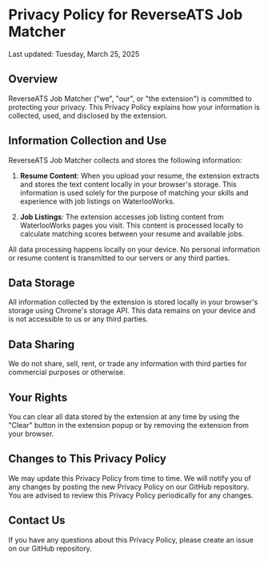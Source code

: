 # Privacy Policy for ReverseATS Job Matcher

Last updated: Tuesday, March 25, 2025

## Overview
ReverseATS Job Matcher ("we", "our", or "the extension") is committed to protecting your privacy. This Privacy Policy explains how your information is collected, used, and disclosed by the extension.

## Information Collection and Use
ReverseATS Job Matcher collects and stores the following information:

1. **Resume Content**: When you upload your resume, the extension extracts and stores the text content locally in your browser's storage. This information is used solely for the purpose of matching your skills and experience with job listings on WaterlooWorks.

2. **Job Listings**: The extension accesses job listing content from WaterlooWorks pages you visit. This content is processed locally to calculate matching scores between your resume and available jobs.

All data processing happens locally on your device. No personal information or resume content is transmitted to our servers or any third parties.

## Data Storage
All information collected by the extension is stored locally in your browser's storage using Chrome's storage API. This data remains on your device and is not accessible to us or any third parties.

## Data Sharing
We do not share, sell, rent, or trade any information with third parties for commercial purposes or otherwise.

## Your Rights
You can clear all data stored by the extension at any time by using the "Clear" button in the extension popup or by removing the extension from your browser.

## Changes to This Privacy Policy
We may update this Privacy Policy from time to time. We will notify you of any changes by posting the new Privacy Policy on our GitHub repository. You are advised to review this Privacy Policy periodically for any changes.

## Contact Us
If you have any questions about this Privacy Policy, please create an issue on our GitHub repository.